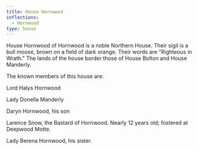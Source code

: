 ```yaml
---
title: House Hornwood
inflections:
  - Hornwood
type: house
---
```


House Hornwood of Hornwood is a noble Northern House. Their sigil is a bull moose, brown on a field of dark orange. Their words are "Righteous in Wrath." The lands of the house border those of House Bolton and House Manderly.

The known members of this house are:

Lord Halys Hornwood

Lady Donella Manderly

Daryn Hornwood, his son

Larence Snow, the Bastard of Hornwood. Nearly 12 years old; fostered at Deepwood Motte.

Lady Berena Hornwood, his sister.


